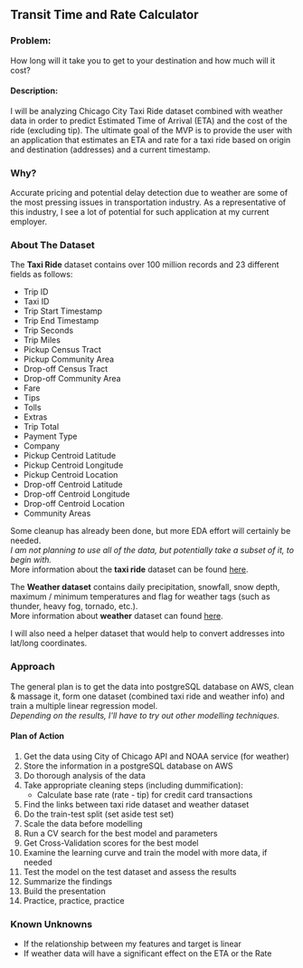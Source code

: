 ## Transit Time and Rate Calculator

### Problem:
How long will it take you to get to your destination and how much will it cost?

#### Description:
I will be analyzing Chicago City Taxi Ride dataset combined with weather data in order to predict Estimated Time of Arrival (ETA) and the cost of the ride (excluding tip). The ultimate goal of the MVP is to provide the user with an application that estimates an ETA and rate for a taxi ride based on origin and destination (addresses) and a current timestamp.

### Why?
Accurate pricing and potential delay detection due to weather are some of the most pressing issues in transportation industry. As a representative of this industry, I see a lot of potential for such application at my current employer.

### About The Dataset
The **Taxi Ride** dataset contains over 100 million records and 23 different fields as follows:
* Trip ID
* Taxi ID
* Trip Start Timestamp
* Trip End Timestamp
* Trip Seconds
* Trip Miles
* Pickup Census Tract
* Pickup Community Area
* Drop-off Census Tract
* Drop-off Community Area
* Fare
* Tips
* Tolls
* Extras
* Trip Total
* Payment Type
* Company
* Pickup Centroid Latitude
* Pickup Centroid Longitude
* Pickup Centroid Location
* Drop-off Centroid Latitude
* Drop-off Centroid Longitude
* Drop-off Centroid Location
* Community Areas

Some cleanup has already been done, but more EDA effort will certainly be needed.  
*I am not planning to use all of the data, but potentially take a subset of it, to begin with.*  
More information about the **taxi ride** dataset can be found [here](https://digital.cityofchicago.org/index.php/chicago-taxi-data-released/).

The **Weather dataset** contains daily precipitation, snowfall, snow depth, maximum / minimum temperatures and flag for weather tags (such as thunder, heavy fog, tornado, etc.).  
More information about **weather** dataset can found [here](https://www.ncdc.noaa.gov/).

I will also need a helper dataset that would help to convert addresses into lat/long coordinates.

### Approach
The general plan is to get the data into postgreSQL database on AWS, clean & massage it, form one dataset (combined taxi ride and weather info) and train a multiple linear regression model.  
*Depending on the results, I'll have to try out other modelling techniques.*

#### Plan of Action
1. Get the data using City of Chicago API and NOAA service (for weather)
2. Store the information in a postgreSQL database on AWS
3. Do thorough analysis of the data
4. Take appropriate cleaning steps (including dummification):
    * Calculate base rate (rate - tip) for credit card transactions
5. Find the links between taxi ride dataset and weather dataset
6. Do the train-test split (set aside test set)
7. Scale the data before modelling
8. Run a CV search for the best model and parameters
9. Get Cross-Validation scores for the best model
10. Examine the learning curve and train the model with more data, if needed
11. Test the model on the test dataset and assess the results
12. Summarize the findings
13. Build the presentation
14. Practice, practice, practice

### Known Unknowns
* If the relationship between my features and target is linear
* If weather data will have a significant effect on the ETA or the Rate
